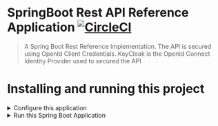 # SpringBoot Rest API Reference Application [![CircleCI](https://circleci.com/gh/SpringSecurity-Keycloak/SpringRestReferenceApplication.svg?style=shield)](https://app.circleci.com/pipelines/github/SpringSecurity-Keycloak/SpringRestReferenceApplication)

>A Spring Boot Rest Reference Implementation. The API is secured using OpenId Client Credentials. KeyCloak is the OpenId Connect Identity Provider used to secured the API

# Installing and running this project
<details>
  <summary>Configure this application</summary>
  
  
</details>


<details>
  <summary>Run this Spring Boot Application</summary>
  

</details>
